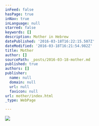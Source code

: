 ```yaml
---
inFeed: false
hasPage: true
inNav: true
inLanguage: null
starred: false
keywords: []
description: Mother in Hebrew
datePublished: '2016-03-18T16:22:15.507Z'
dateModified: '2016-03-18T16:21:54.982Z'
title: Mother
author: []
sourcePath: _posts/2016-03-18-mother.md
published: true
authors: []
publisher:
  name: null
  domain: null
  url: null
  favicon: null
url: mother/index.html
_type: WebPage

---
```

![](https://the-grid-user-content.s3-us-west-2.amazonaws.com/31c3260f-fd62-4e09-905f-b73b2c71e028.jpg)